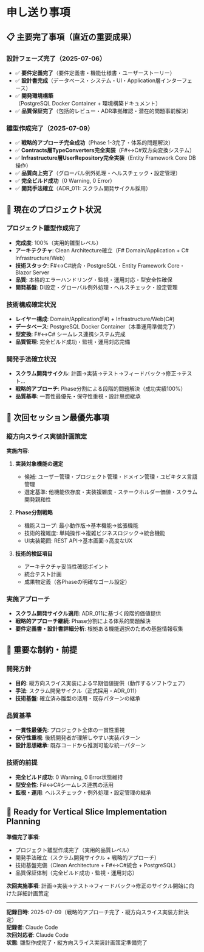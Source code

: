 # 申し送り事項

## 📋 主要完了事項（直近の重要成果）

### 設計フェーズ完了（2025-07-06）
- ✅ **要件定義完了**（要件定義書・機能仕様書・ユーザーストーリー）
- ✅ **設計書完成**（データベース・システム・UI・Application層インターフェース）
- ✅ **開発環境構築**（PostgreSQL Docker Container + 環境構築ドキュメント）
- ✅ **品質保証完了**（包括的レビュー・ADR準拠確認・潜在的問題事前解決）

### 雛型作成完了（2025-07-09）
- ✅ **戦略的アプローチ完全成功**（Phase 1-3完了・体系的問題解決）
- ✅ **Contracts層TypeConverters完全実装**（F#↔C#双方向変換システム）
- ✅ **Infrastructure層UserRepository完全実装**（Entity Framework Core DB操作）
- ✅ **品質向上完了**（グローバル例外処理・ヘルスチェック・設定管理）
- ✅ **完全ビルド成功**（0 Warning, 0 Error）
- ✅ **開発手法確立**（ADR_011: スクラム開発サイクル採用）

## 🎯 現在のプロジェクト状況

### プロジェクト雛型作成完了
- **完成度**: 100%（実用的雛型レベル）
- **アーキテクチャ**: Clean Architecture確立（F# Domain/Application + C# Infrastructure/Web）
- **技術スタック**: F#↔C#統合・PostgreSQL・Entity Framework Core・Blazor Server
- **品質**: 本格的エラーハンドリング・監視・運用対応・型安全性確保
- **開発基盤**: DI設定・グローバル例外処理・ヘルスチェック・設定管理

### 技術構成確定状況
- **レイヤー構成**: Domain/Application(F#) + Infrastructure/Web(C#)
- **データベース**: PostgreSQL Docker Container（本番運用準備完了）
- **型変換**: F#↔C# シームレス連携システム完成
- **品質管理**: 完全ビルド成功・監視・運用対応完備

### 開発手法確立状況
- **スクラム開発サイクル**: 計画→実装→テスト→フィードバック→修正→テスト...
- **戦略的アプローチ**: Phase分割による段階的問題解決（成功実績100%）
- **品質基準**: 一貫性最優先・保守性重視・設計思想継承

## 🔄 次回セッション最優先事項

### 縦方向スライス実装計画策定
**実施内容**:
1. **実装対象機能の選定**
   - 候補: ユーザー管理・プロジェクト管理・ドメイン管理・ユビキタス言語管理
   - 選定基準: 他機能依存度・実装複雑度・ステークホルダー価値・スクラム開発親和性

2. **Phase分割戦略**
   - 機能スコープ: 最小動作版→基本機能→拡張機能
   - 技術的複雑度: 単純操作→複雑ビジネスロジック→統合機能
   - UI実装範囲: REST API→基本画面→高度なUX

3. **技術的検証項目**
   - アーキテクチャ妥当性確認ポイント
   - 統合テスト計画
   - 成果物定義（各Phaseの明確なゴール設定）

### 実施アプローチ
- **スクラム開発サイクル適用**: ADR_011に基づく段階的価値提供
- **戦略的アプローチ継続**: Phase分割による体系的問題解決
- **要件定義書・設計書詳細分析**: 根拠ある機能選択のための基盤情報収集

## 🎯 重要な制約・前提

### 開発方針
- **目的**: 縦方向スライス実装による早期価値提供（動作するソフトウェア）
- **手法**: スクラム開発サイクル（正式採用・ADR_011）
- **技術基盤**: 確立済み雛型の活用・既存パターンの継承

### 品質基準
- **一貫性最優先**: プロジェクト全体の一貫性重視
- **保守性重視**: 後続開発者が理解しやすい実装パターン
- **設計思想継承**: 既存コードから推測可能な統一パターン

### 技術的前提
- **完全ビルド成功**: 0 Warning, 0 Error状態維持
- **型安全性**: F#↔C#シームレス連携の活用
- **監視・運用**: ヘルスチェック・例外処理・設定管理の継承

## 🚀 Ready for Vertical Slice Implementation Planning

**準備完了事項**:
- プロジェクト雛型作成完了（実用的品質レベル）
- 開発手法確立（スクラム開発サイクル + 戦略的アプローチ）
- 技術基盤完備（Clean Architecture + F#↔C#統合 + PostgreSQL）
- 品質保証体制（完全ビルド成功・監視・運用対応）

**次回実施事項**:
計画→実装→テスト→フィードバック→修正のサイクル開始に向けた詳細計画策定

---

**記録日時**: 2025-07-09（戦略的アプローチ完了・縦方向スライス実装方針決定）  
**記録者**: Claude Code  
**次回対応者**: Claude Code  
**状態**: 雛型作成完了・縦方向スライス実装計画策定準備完了